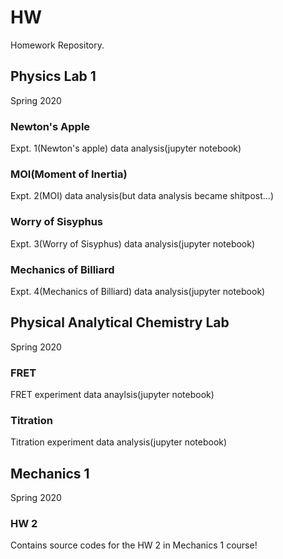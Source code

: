 # HW
Homework Repository.

## Physics Lab 1
Spring 2020

### Newton's Apple
Expt. 1(Newton's apple) data analysis(jupyter notebook)

### MOI(Moment of Inertia)
Expt. 2(MOI) data analysis(but data analysis became shitpost...)

### Worry of Sisyphus
Expt. 3(Worry of Sisyphus) data analysis(jupyter notebook)

### Mechanics of Billiard
Expt. 4(Mechanics of Billiard) data analysis(jupyter notebook)

## Physical Analytical Chemistry Lab
Spring 2020

### FRET
FRET experiment data anaylsis(jupyter notebook)

### Titration
Titration experiment data analysis(jupyter notebook)

## Mechanics 1
Spring 2020

### HW 2
Contains source codes for the HW 2 in Mechanics 1 course!
